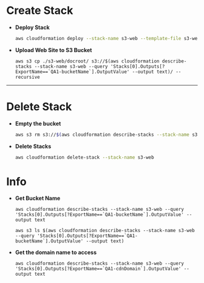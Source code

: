 # Create Stack
- **Deploy Stack**
    ```bash
    aws cloudformation deploy --stack-name s3-web --template-file s3-web/cdnBucket.yml --parameter-overrides EnvironmentName=QA1
    ```

- **Upload Web Site to S3 Bucket**
    ```s3
    aws s3 cp ./s3-web/docroot/ s3://$(aws cloudformation describe-stacks --stack-name s3-web --query 'Stacks[0].Outputs[?ExportName==`QA1-bucketName`].OutputValue' --output text)/ --recursive
    ```
---
# Delete Stack
- **Empty the bucket**
    ```bash
    aws s3 rm s3://$(aws cloudformation describe-stacks --stack-name s3-web --query 'Stacks[0].Outputs[?ExportName==`QA1-bucketName`].OutputValue' --output text) --recursive
    ```
- **Delete Stacks**
    ```bash
    aws cloudformation delete-stack --stack-name s3-web
    ```

# Info
- **Get Bucket Name**
    ```s3
    aws cloudformation describe-stacks --stack-name s3-web --query 'Stacks[0].Outputs[?ExportName==`QA1-bucketName`].OutputValue' --output text

    aws s3 ls $(aws cloudformation describe-stacks --stack-name s3-web --query 'Stacks[0].Outputs[?ExportName==`QA1-bucketName`].OutputValue' --output text)
    ```
- **Get the domain name to access**
    ```s3
    aws cloudformation describe-stacks --stack-name s3-web --query 'Stacks[0].Outputs[?ExportName==`QA1-cdnDomain`].OutputValue' --output text
    ```